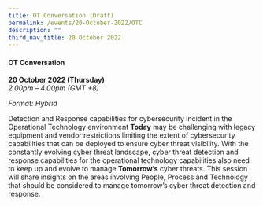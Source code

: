 ```yaml
---
title: OT Conversation (Draft)
permalink: /events/20-October-2022/OTC
description: ""
third_nav_title: 20 October 2022
---
```

#### **OT Conversation**

**20 October 2022 (Thursday)**  
*2.00pm – 4.00pm (GMT +8)*

*Format: Hybrid*

Detection and Response capabilities for cybersecurity incident in the Operational Technology environment **Today** may be challenging with legacy equipment and vendor restrictions limiting the extent of cybersecurity capabilities that can be deployed to ensure cyber threat visibility. With the constantly evolving cyber threat landscape, cyber threat detection and response capabilities for the operational technology capabilities also need to keep up and evolve to manage **Tomorrow’s** cyber threats. This session will share insights on the areas involving People, Process and Technology that should be considered to manage tomorrow’s cyber threat detection and response. 